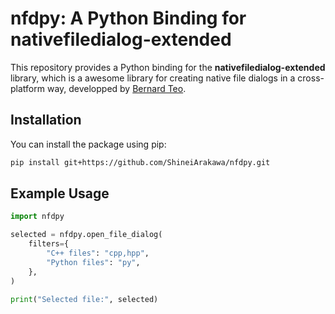 # nfdpy: A Python Binding for nativefiledialog-extended

This repository provides a Python binding for the **nativefiledialog-extended** library, which is a awesome library for creating native file dialogs in a cross-platform way, developped by [Bernard Teo](https://github.com/btzy).

## Installation

You can install the package using pip:

```bash
pip install git+https://github.com/ShineiArakawa/nfdpy.git
```

## Example Usage

```python
import nfdpy

selected = nfdpy.open_file_dialog(
    filters={
        "C++ files": "cpp,hpp",
        "Python files": "py",
    },
)

print("Selected file:", selected)
```
